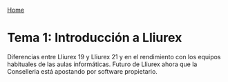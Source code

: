 [Home](../)
# Tema 1: Introducción a Lliurex

Diferencias entre Lliurex 19 y Lliurex 21 y en el rendimiento con los equipos habituales de las aulas informáticas.
Futuro de Lliurex ahora que la Conselleria está apostando por software propietario.